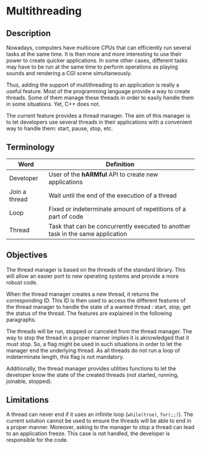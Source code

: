 # Multithreading

## Description
Nowadays, computers have multicore CPUs that can efficiently run several tasks at the same time. It is then more and more interesting to use their power to create quicker applications. In some other cases, different tasks may have to be run at the same time to perform operations as playing sounds and rendering a CGI scene simultaneously.

Thus, adding the support of multithreading to an application is really a useful feature. Most of the programming language provide a way to create threads. Some of them manage these threads in order to easily handle them in some situations.
Yet, C++ does not.

The current feature provides a thread manager. The aim of this manager is to let developers use several threads in their applications with a convenient way to handle them: start, pause, stop, etc.

## Terminology
| Word           | Definition                                                                          |
|----------------|-------------------------------------------------------------------------------------|
| Developer      | User of the **hARMful** API to create new applications                              |
| Join a thread  | Wait until the end of the execution of a thread                                     |
| Loop           | Fixed or indeterminate amount of repetitions of a part of code                      |
| Thread         | Task that can be concurrently executed to another task in the same application      |

## Objectives
The thread manager is based on the threads of the standard library. This will allow an easier port to new operating systems and provide a more robust code.

When the thread manager creates a new thread, it returns the corresponding ID. This ID is then used to access the different features of the thread manager to handle the state of a wanted thread : start, stop, get the status of the thread. The features are explained in the following paragraphs.

The threads will be run, stopped or canceled from the thread manager. The way to stop the thread in a proper manner implies it is aknowledged that it must stop. So, a flag might be used in such situations in order to let the manager end the underlying thread. As all threads do not run a loop of indeterminate length, this flag is not mandatory.

Additionally, the thread manager provides utilities functions to let the developer know the state of the created threads (not started, running, joinable, stopped).

## Limitations
A thread can never end if it uses an infinite loop (`while(true)`, `for(;;)`). The current solution cannot be used to ensure the threads will be able to end in a proper manner. Moreover, asking to the manager to stop a thread can lead to an application freeze. This case is not handled, the developer is responsible for the code.
